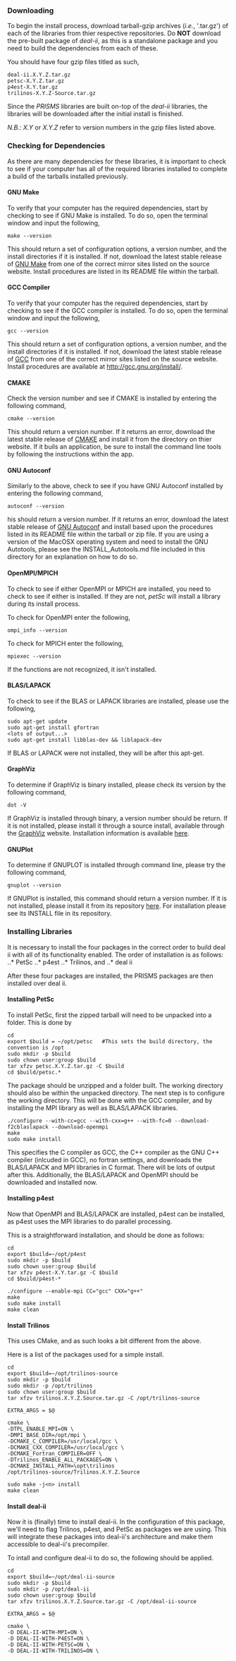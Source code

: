 

### Downloading
To begin the install process, download tarball-gzip archives (_i.e._, '.tar.gz') of each of the libraries from thier respective repositories. Do **NOT** download the pre-built package of _deal-ii_, as this is a standalone package and you need to build the dependencies from each of these.

You should have four gzip files titled as such,
```
deal-ii.X.Y.Z.tar.gz
petsc-X.Y.Z.tar.gz
p4est-X.Y.tar.gz
trilinos-X.Y.Z-Source.tar.gz
```
Since the _PRISMS_ libraries are built on-top of the _deal-ii_ libraries, the libraries will be downloaded after the initial install is finished.

*N.B.:* _X.Y_ or _X.Y.Z_ refer to version numbers in the gzip files listed above.

### Checking for Dependencies
As there are many dependencies for these libraries, it is important to check to see if your computer has all of the required libraries installed to complete a build of the tarballs installed previously.

#### GNU Make
To verify that your computer has the required dependencies, start by checking to see if GNU Make is installed. To do so, open the terminal window and input the following,

```
make --version
```
This should return a set of configuration options, a version number, and the install directories if it is installed. If not, download the latest stable release of [GNU Make](https://www.gnu.org/software/make/) from one of the correct mirror sites listed on the source website. Install procedures are listed in its README file within the tarball.

#### GCC Compiler
To verify that your computer has the required dependencies, start by checking to see if the GCC compiler is installed. To do so, open the terminal window and input the following,

```
gcc --version
```
This should return a set of configuration options, a version number, and the install directories if it is installed. If not, download the latest stable release of [GCC](http://gcc.gnu.org/) from one of the correct mirror sites listed on the source website. Install procedures are available at http://gcc.gnu.org/install/.

#### CMAKE
Check the version number and see if CMAKE is installed by entering the following command,

```
cmake --version
```
This should return a version number. If it returns an error, download the latest stable release of [CMAKE](https://cmake.org/) and install it from the directory on thier website. If it buils an application, be sure to install the command line tools by following the instructions within the app.

#### GNU Autoconf
Similarly to the above, check to see if you have GNU Autoconf installed by entering the following command,
```
autoconf --version
```
his should return a version number. If it returns an error, download the latest stable release of [GNU Autoconf](https://www.gnu.org/software/autoconf/autoconf.html) and install based upon the procedures listed in its README file within the tarball or zip file. If you are using a version of the MacOSX operating system and need to install the GNU Autotools, please see the INSTALL_Autotools.md file included in this directory for an explanation on how to do so.

#### OpenMPI/MPICH
To check to see if either OpenMPI or MPICH are installed, you need to check to see if either is installed. If they are not, _petSc_ will install a library during its install process.

To check for OpenMPI enter the following,
```
ompi_info --version
```
To check for MPICH enter the following,
```
mpiexec --version
```
If the functions are not recognized, it isn't installed.

#### BLAS/LAPACK
To check to see if the BLAS or LAPACK libraries are installed, please use the following,
```
sudo apt-get update
sudo apt-get install gfortran
<lots of output...>
sudo apt-get install libblas-dev && liblapack-dev
```
If BLAS or LAPACK were not installed, they will be after this apt-get.

#### GraphViz
To determine if GraphViz is binary installed, please check its version by the following command,
```
dot -V
```
If GraphViz is installed through binary, a version number should be return. If it is not installed, please install it through a source install, available through the [GraphViz](https://www.graphviz.org/) website. Installation information is available [here](https://graphviz.gitlab.io/_pages/Download/Download_source.html).

#### GNUPlot
To determine if GNUPLOT is installed through command line, please try the following command,
```
gnuplot --version
```
If GNUPlot is installed, this command should return a version number. If it is not installed, please install it from its repository [here](https://sourceforge.net/p/gnuplot/gnuplot-main/ci/master/tree/). For installation please see its INSTALL file in its repository.

### Installing Libraries
It is necessary to install the four packages in the correct order to build deal ii with all of its functionality enabled. The order of installation is as follows:
..* PetSc
..* p4est
..* Trilinos, and
..* deal ii

After these four packages are installed, the PRISMS packages are then installed over deal ii.

#### Installing PetSc
To install PetSc, first the zipped tarball will need to be unpacked into a folder. This is done by
```
cd
export $build = ~/opt/petsc   #This sets the build directory, the convention is /opt
sudo mkdir -p $build
sudo chown user:group $build
tar xfzv petsc.X.Y.Z.tar.gz -C $build
cd $build/petsc.*
```
The package should be unzipped and a folder built. The working directory should also be within the unpacked directory. The next step is to configure the working directory. This will be done with the GCC compiler, and by installing the MPI library as well as BLAS/LAPACK libraries.

```
./configure --with-cc=gcc --with-cxx=g++ --with-fc=0 --download-f2cblaslapack --download-openmpi
make
sudo make install
```
This specifies the C compiler as GCC, the C++ compiler as the GNU C++ compiler (inlcuded in GCC), no fortran settings, and downloads the BLAS/LAPACK and MPI libraries in C format. There will be lots of output after this. Additionally, the BLAS/LAPACK and OpenMPI should be downloaded and installed now.

#### Installing p4est
Now that OpenMPI and BLAS/LAPACK are installed, p4est can be installed, as p4est uses the MPI libraries to do parallel processing.

This is a straightforward installation, and should be done as follows:
```
cd
export $build=~/opt/p4est
sudo mkdir -p $build
sudo chown user:group $build
tar xfzv p4est-X.Y.tar.gz -C $build
cd $build/p4est-*

./configure --enable-mpi CC="gcc" CXX="g++"
make
sudo make install
make clean
```
#### Install Trilinos
This uses CMake, and as such looks a bit different from the above.

Here is a list of the packages used for a simple install.
```
cd
export $build=~/opt/trilinos-source
sudo mkdir -p $build
sudo mkdir -p /opt/trilinos
sudo chown user:group $build
tar xfzv trilinos.X.Y.Z.Source.tar.gz -C /opt/trilinos-source

EXTRA_ARGS = $@

cmake \
-DTPL_ENABLE_MPI=ON \
-DMPI_BASE_DIR=/opt/mpi \
-DCMAKE_C_COMPILER=/usr/local/gcc \
-DCMAKE_CXX_COMPILER=/usr/local/gcc \
-DCMAKE_Fortran_COMPILER=OFF \
-DTrilinos_ENABLE_ALL_PACKAGES=ON \
-DCMAKE_INSTALL_PATH=\opt\trilinos
/opt/trilinos-source/Trilinos.X.Y.Z.Source

sudo make -j<n> install
make clean
```
#### Install deal-ii
Now it is (finally) time to install deal-ii. In the configuration of this package, we'll need to flag Trilinos, p4est, and PetSc as packages we are using. This will integrate these packages into deal-ii's architecture and make them accessible to deal-ii's precompiler.

To intall and configure deal-ii to do so, the following should be applied.
```
cd
export $build=~/opt/deal-ii-source
sudo mkdir -p $build
sudo mkdir -p /opt/deal-ii
sudo chown user:group $build
tar xfzv trilinos.X.Y.Z.Source.tar.gz -C /opt/deal-ii-source

EXTRA_ARGS = $@

cmake \
-D DEAL-II-WITH-MPI=ON \
-D DEAL-II-WITH-P4EST=ON \
-D DEAL-II-WITH-PETSC=ON \
-D DEAL-II-WITH-TRILINOS=ON \
